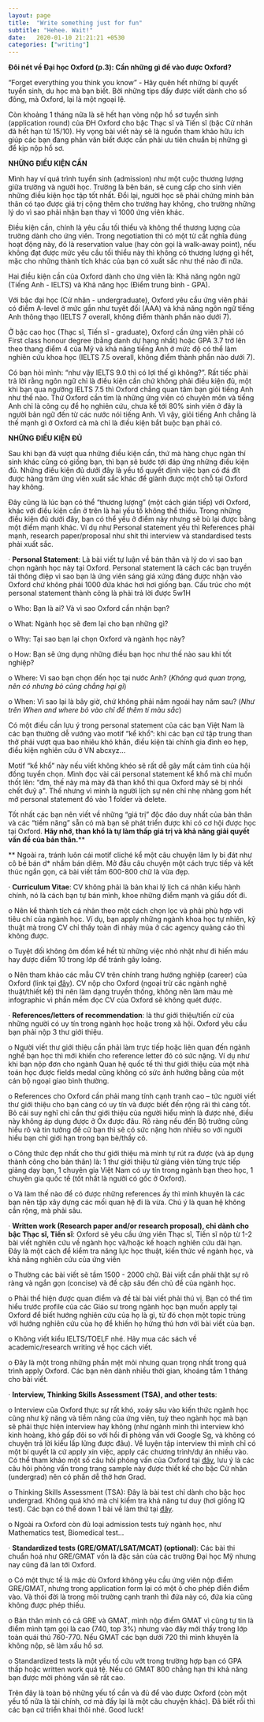 ```yaml
---
layout: page
title:  "Write something just for fun"
subtitle: "Hehee. Wait!"
date:   2020-01-10 21:21:21 +0530
categories: ["writing"]
---
```


**Đôi nét về Đại học Oxford (p.3): Cần những gì để vào được Oxford?**

“Forget everything you think you know” - Hãy quên hết những bí quyết tuyển sinh, du học mà bạn biết. Bởi những tips đấy được viết dành cho số đông, mà Oxford, lại là một ngoại lệ.

Còn khoảng 1 tháng nữa là sẽ hết hạn vòng nộp hồ sơ tuyển sinh (application round) của ĐH Oxford cho bậc Thạc sĩ và Tiến sĩ (bậc Cử nhân đã hết hạn từ 15/10). Hy vọng bài viết này sẽ là nguồn tham khảo hữu ích giúp các bạn đang phân vân biết được cần phải ưu tiên chuẩn bị những gì để kịp nộp hồ sơ.

**NHỮNG ĐIỀU KIỆN CẦN**

Mình hay ví quá trình tuyển sinh (admission) như một cuộc thương lượng giữa trường và người học. Trường là bên bán, sẽ cung cấp cho sinh viên những điều kiện học tập tốt nhất. Đổi lại, người học sẽ phải chứng minh bản thân có tạo được giá trị cộng thêm cho trường hay không, cho trường những lý do vì sao phải nhận bạn thay vì 1000 ứng viên khác.

Điều kiện cần, chính là yêu cầu tối thiểu và không thể thương lượng của trường dành cho ứng viên. Trong negotiation thì có một từ cắt nghĩa đúng hoạt động này, đó là reservation value (hay còn gọi là walk-away point), nếu không đạt được mức yêu cầu tối thiểu này thì không có thương lượng gì hết, mặc cho những thành tích khác của bạn có xuất sắc như thế nào đi nữa.

Hai điều kiện cần của Oxford dành cho ứng viên là: Khả năng ngôn ngữ (Tiếng Anh - IELTS) và Khả năng học (Điểm trung bình - GPA).

Với bậc đại học (Cử nhân - undergraduate), Oxford yêu cầu ứng viên phải có điểm A-level ở mức gần như tuyêt đối (AAA) và khả năng ngôn ngữ tiếng Anh thông thạo (IELTS 7 overall, không điểm thành phần nào dưới 7).

Ở bậc cao học (Thạc sĩ, Tiến sĩ - graduate), Oxford cần ứng viên phải có First class honour degree (bằng danh dự hạng nhất) hoặc GPA 3.7 trở lên theo thang điểm 4 của Mỹ và khả năng tiếng Anh ở mức độ có thể làm nghiên cứu khoa học (IELTS 7.5 overall, không điểm thành phần nào dưới 7).

Có bạn hỏi mình: “như vậy IELTS 9.0 thì có lợi thế gì không?”. Rất tiếc phải trả lời rằng ngôn ngữ chỉ là điều kiện cần chứ không phải điều kiện đủ, một khi bạn qua ngưỡng IELTS 7.5 thì Oxford chẳng quan tâm bạn giỏi tiếng Anh như thế nào. Thứ Oxford cần tìm là những ứng viên có chuyên môn và tiếng Anh chỉ là công cụ để họ nghiên cứu, chưa kể tới 80% sinh viên ở đây là người bản ngữ đến từ các nước nói tiếng Anh. Vì vậy, giỏi tiếng Anh chẳng là thế mạnh gì ở Oxford cả mà chỉ là điều kiện bắt buộc bạn phải có.

**NHỮNG ĐIỀU KIỆN ĐỦ**

Sau khi bạn đã vượt qua những điều kiện cần, thứ mà hàng chục ngàn thí sinh khác cũng có giống bạn, thì bạn sẽ bước tới đáp ứng những điều kiện đủ. Những điều kiện đủ dưới đây là yếu tố quyết định việc bạn có đá đít được hàng trăm ứng viên xuất sắc khác để giành được một chỗ tại Oxford hay không. 

Đây cũng là lúc bạn có thể “thương lượng” (một cách gián tiếp) với Oxford, khác với điều kiện cần ở trên là hai yếu tố không thể thiếu. Trong những điều kiện đủ dưới đây, bạn có thể yếu ở điểm này nhưng sẽ bù lại được bằng một điểm mạnh khác. Ví dụ như Personal statement yếu thì References phải mạnh, research paper/proposal như shit thì interview và standardised tests phải xuất sắc.

·   **Personal Statement**: Là bài viết tự luận về bản thân và lý do vì sao bạn chọn ngành học này tại Oxford. Personal statement là cách các bạn truyền tải thông điệp vì sao bạn là ứng viên sáng giá xứng đáng được nhận vào Oxford chứ không phải 1000 đứa khác hơi hơi giống bạn. Cấu trúc cho một personal statement thành công là phải trả lời được 5w1H

o   Who: Bạn là ai? Và vì sao Oxford cần nhận bạn?

o   What: Ngành học sẽ đem lại cho bạn những gì? 

o   Why: Tại sao bạn lại chọn Oxford và ngành học này? 

o   How: Bạn sẽ ứng dụng những điều bạn học như thế nào sau khi tốt nghiệp?

o   Where: Vì sao bạn chọn đến học tại nước Anh? (*Không quá quan trọng, nên có nhưng bỏ cũng chẳng hại gì*)

o   When: Vì sao lại là bây giờ, chứ không phải năm ngoái hay năm sau? (*Như trên When and where bỏ vào chỉ để thêm tí màu sắc*)
 
 Có một điều cần lưu ý trong personal statement của các bạn Việt Nam là các bạn thường dễ vướng vào motif “kể khổ”: khi các bạn cứ tập trung than thở phải vượt qua bao nhiêu khó khăn, điều kiện tài chính gia đình eo hẹp, điều kiện nghiên cứu ở VN abcxyz... 
 
 Motif “kể khổ” này nếu viết không khéo sẽ rất dễ gây mất cảm tình của hội đồng tuyển chọn. Mình đọc vài cái personal statement kể khổ mà chỉ muốn thốt lên: “đm, thế này mà mày đã than khổ thì qua Oxford mày sẽ bị nhồi chết đuỹ ạ". Thế nhưng vì mình là người lịch sự nên chỉ nhẹ nhàng gom hết mớ personal statement đó vào 1 folder và delete. 
 
 Tốt nhất các bạn nên viết về những “giá trị” độc đáo duy nhất của bản thân và các “tiềm năng” sẵn có mà bạn sẽ phát triển được khi có cơ hội được học tại Oxford. **Hãy nhớ, than khổ là tự làm thấp giá trị và khả năng giải quyết vấn đề của bản thân.****
 
** Ngoài ra, tránh luôn cái motif cliché kể một câu chuyện lâm ly bi đát như cô bé bán d* nhầm bán diêm. Mở đầu câu chuyện một cách trực tiếp và kết thúc ngắn gọn, cả bài viết tầm 600-800 chữ là vừa đẹp.

·   **Curriculum Vitae**: CV không phải là bản khai lý lịch cá nhân kiểu hành chính, nó là cách bạn tự bán mình, khoe những điểm mạnh và giấu dốt đi. 

o   Nên kể thành tích cá nhân theo một cách chọn lọc và phải phù hợp với tiêu chí của ngành học. Ví dụ, bạn apply những ngành khoa học tự nhiên, kỹ thuật mà trong CV chỉ thấy toàn đi nhảy múa ở các agency quảng cáo thì không được. 

o   Tuyệt đối không ôm đồm kể hết từ những việc nhỏ nhặt như đi hiến máu hay được điểm 10 trong lớp để tránh gây loãng. 

o   Nên tham khảo các mẫu CV trên chính trang hướng nghiệp (career) của Oxford (link tại [đây](https://www.careers.ox.ac.uk/cvs/)). CV nộp cho Oxford (ngoại trừ các ngành nghệ thuật/thiết kế) thì nên làm dạng truyền thống, không nên làm màu mè infographic vì phần mềm đọc CV của Oxford sẽ không quét được.

·   **References/letters of recommendation**: là thư giới thiệu/tiến cử của những người có uy tín trong ngành học hoặc trong xã hội. Oxford yêu cầu bạn phải nộp 3 thư giới thiệu. 

o   Người viết thư giới thiệu cần phải làm trực tiếp hoặc liên quan đến ngành nghề bạn học thì mới khiến cho reference letter đó có sức nặng. Ví dụ như khi bạn nộp đơn cho ngành Quan hệ quốc tế thì thư giới thiệu của một nhà toán học được fields medal cũng không có sức ảnh hưởng bằng của một cán bộ ngoại giao bình thường. 

o   References cho Oxford cần phải mang tính cạnh tranh cao – tức người viết thư giới thiệu cho bạn càng có uy tín và được biết đến rộng rãi thì càng tốt. Bỏ cái suy nghĩ chỉ cần thư giới thiệu của người hiểu mình là được nhé, điều này không áp dụng được ở Ox được đâu. Rõ ràng nếu đến Bộ trưởng cũng hiểu rõ và tin tưởng đề cử bạn thì sẽ có sức nặng hơn nhiều so với người hiểu bạn chỉ giới hạn trong bạn bè/thầy cô.

o   Công thức đẹp nhất cho thư giới thiệu mà mình tự rút ra được (và áp dụng thành công cho bản thân) là: 1 thư giới thiệu từ giảng viên từng trực tiếp giảng dạy bạn, 1 chuyên gia Việt Nam có uy tín trong ngành bạn theo học, 1 chuyên gia quốc tế (tốt nhất là người có gốc ở Oxford). 

o   Và làm thế nào để có được những references ấy thì mình khuyên là các bạn nên tập xây dựng các mối quan hệ đi là vừa. Chú ý là quan hệ không cần rộng, mà phải sâu. 

·   **Written work (Research paper and/or research proposal), chỉ dành cho bậc Thạc sĩ, Tiến sĩ**: Oxford sẽ yêu cầu ứng viên Thạc sĩ, Tiến sĩ nộp từ 1-2 bài viết nghiên cứu về ngành học và/hoặc kế hoạch nghiên cứu dài hạn. Đây là một cách để kiểm tra năng lực học thuật, kiến thức về ngành học, và khả năng nghiên cứu của ứng viên

o   Thường các bài viết sẽ tầm 1500 - 2000 chữ. Bài viết cần phải thật sự rõ ràng và ngắn gọn (concise) và đề cập sâu đến chủ đề của ngành học.

o   Phải thể hiện được quan điểm và đề tài bài viết phải thú vị. Bạn có thể tìm hiểu trước profile của các Giáo sư trong ngành học bạn muốn apply tại Oxford để biết hướng nghiên cứu của họ là gì, từ đó chọn một topic trùng với hướng nghiên cứu của họ để khiến họ hứng thú hơn với bài viết của bạn. 

o   Không viết kiểu IELTS/TOELF nhé. Hãy mua các sách về academic/research writing về học cách viết.

o   Đây là một trong những phần mệt mỏi nhưng quan trọng nhất trong quá trình apply Oxford. Các bạn nên dành nhiều thời gian, khoảng tầm 1 tháng cho bài viết.

·   **Interview, Thinking Skills Assessment (TSA), and other tests**: 

o   Interview của Oxford thực sự rất khó, xoáy sâu vào kiến thức ngành học cũng như kỹ năng và tiềm năng của ứng viên, tuỳ theo ngành học mà bạn sẽ phải thực hiện interview hay không (như ngành mình thì interview khó kinh hoàng, khó gấp đôi so với hồi đi phỏng vấn với Google Sg, và không có chuyện trả lời kiểu lấp lửng được đâu). Về luyện tập interview thì mình chỉ có một bí quyết là cứ apply xin việc, apply các chương trình/dự án nhiều vào. Có thể tham khảo một số câu hỏi phỏng vấn của Oxford tại [đây](http://www.ox.ac.uk/admissions/undergraduate/applying-to-oxford/interviews/sample-interview-questions), lưu ý là các câu hỏi phỏng vấn trong trang sample này được thiết kế cho bậc Cử nhân (undergrad) nên có phần dễ thở hơn Grad.

o   Thinking Skills Assessment (TSA): Đây là bài test chỉ dành cho bậc học undergrad. Không quá khó mà chỉ kiểm tra khả năng tư duy (hơi giống IQ test). Các bạn có thể down 1 bài về làm thử tại [đây](http://www.admissionstestingservice.org/images/24890-tsa-cambridge-specimen-test.pdf).

o   Ngoài ra Oxford còn đủ loại admission tests tuỳ ngành học, như Mathematics test, Biomedical test...

·   **Standardized tests (GRE/GMAT/LSAT/MCAT) (optional)**: Các bài thi chuẩn hoá như GRE/GMAT vốn là đặc sản của các trường Đại học Mỹ nhưng nay cũng đã lan tới Oxford. 

o   Có một thực tế là mặc dù Oxford không yêu cầu ứng viên nộp điểm GRE/GMAT, nhưng trong application form lại có một ô cho phép điền điểm vào. Và thói đời là trong môi trường cạnh tranh thì đứa này có, đứa kia cũng không được phép thiếu.

o   Bản thân mình có cả GRE và GMAT, mình nộp điểm GMAT vì cũng tự tin là điểm mình tạm gọi là cao (740, top 3%) nhưng vào đây mới thấy trong lớp toàn quái thú 760-770. Nếu GMAT các bạn dưới 720 thì mình khuyên là không nộp, sẽ làm xấu hồ sơ.

o   Standardized tests là một yếu tố cứu vớt trong trường hợp bạn có GPA thấp hoặc written work quá tệ. Nếu có GMAT 800 chẳng hạn thì khả năng bạn được mời phỏng vấn sẽ rất cao.

Trên đây là toàn bộ những yếu tố cần và đủ để vào được Oxford (còn một yếu tố nữa là tài chính, cơ mà đấy lại là một câu chuyện khác). Đã biết rồi thì các bạn cứ triển khai thôi nhé. Good luck!
